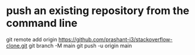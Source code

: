 #  push an existing repository from the command line

git remote add origin https://github.com/prashant-i3/stackoverflow-clone.git
git branch -M main
git push -u origin main